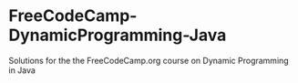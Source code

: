 # FreeCodeCamp-DynamicProgramming-Java
Solutions for the the FreeCodeCamp.org course on Dynamic Programming in Java
